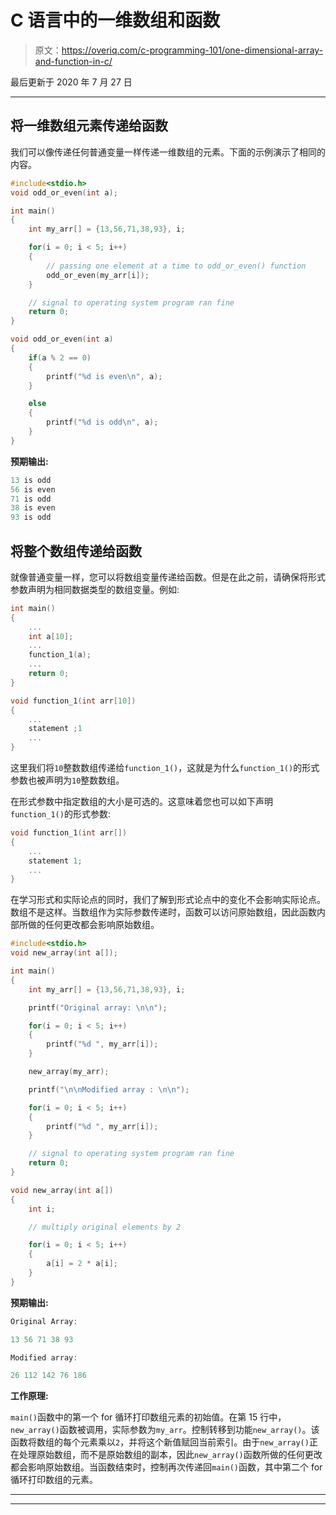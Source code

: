 # C 语言中的一维数组和函数

> 原文：<https://overiq.com/c-programming-101/one-dimensional-array-and-function-in-c/>

最后更新于 2020 年 7 月 27 日

* * *

## 将一维数组元素传递给函数

我们可以像传递任何普通变量一样传递一维数组的元素。下面的示例演示了相同的内容。

```c
#include<stdio.h>
void odd_or_even(int a);

int main()
{
    int my_arr[] = {13,56,71,38,93}, i;

    for(i = 0; i < 5; i++)
    {
        // passing one element at a time to odd_or_even() function
        odd_or_even(my_arr[i]); 
    }

    // signal to operating system program ran fine
    return 0;
}

void odd_or_even(int a)
{
    if(a % 2 == 0)
    {
        printf("%d is even\n", a);
    }

    else
    {
        printf("%d is odd\n", a);
    }
}

```

**预期输出:**

```c
13 is odd
56 is even
71 is odd
38 is even
93 is odd

```

## 将整个数组传递给函数

就像普通变量一样，您可以将数组变量传递给函数。但是在此之前，请确保将形式参数声明为相同数据类型的数组变量。例如:

```c
int main()
{
    ...
    int a[10];
    ...
    function_1(a);
    ...
    return 0;
}

void function_1(int arr[10])
{
    ...
    statement ;1
    ...
}

```

这里我们将`10`整数数组传递给`function_1()`，这就是为什么`function_1()`的形式参数也被声明为`10`整数数组。

在形式参数中指定数组的大小是可选的。这意味着您也可以如下声明`function_1()`的形式参数:

```c
void function_1(int arr[])
{
    ...
    statement 1;
    ...
}

```

在学习形式和实际论点的同时，我们了解到形式论点中的变化不会影响实际论点。数组不是这样。当数组作为实际参数传递时，函数可以访问原始数组，因此函数内部所做的任何更改都会影响原始数组。

```c
#include<stdio.h>
void new_array(int a[]);

int main()
{
    int my_arr[] = {13,56,71,38,93}, i;

    printf("Original array: \n\n");

    for(i = 0; i < 5; i++)
    {
        printf("%d ", my_arr[i]);
    }

    new_array(my_arr);

    printf("\n\nModified array : \n\n");

    for(i = 0; i < 5; i++)
    {
        printf("%d ", my_arr[i]);
    }

    // signal to operating system program ran fine
    return 0;
}

void new_array(int a[])
{
    int i;

    // multiply original elements by 2

    for(i = 0; i < 5; i++)
    {
        a[i] = 2 * a[i];
    }
}

```

**预期输出:**

```c
Original Array:

13 56 71 38 93

Modified array:

26 112 142 76 186

```

**工作原理:**

`main()`函数中的第一个 for 循环打印数组元素的初始值。在第 15 行中，`new_array()`函数被调用，实际参数为`my_arr`。控制转移到功能`new_array()`。该函数将数组的每个元素乘以`2`，并将这个新值赋回当前索引。由于`new_array()`正在处理原始数组，而不是原始数组的副本，因此`new_array()`函数所做的任何更改都会影响原始数组。当函数结束时，控制再次传递回`main()`函数，其中第二个 for 循环打印数组的元素。

* * *

* * *